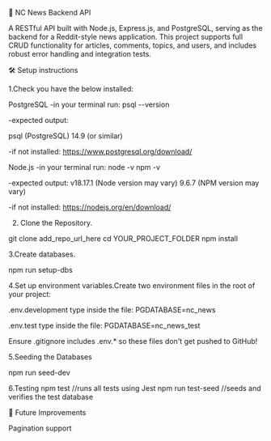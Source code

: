 📰 NC News Backend API

A RESTful API built with Node.js, Express.js, and PostgreSQL, serving as the backend for a Reddit-style news application. 
This project supports full CRUD functionality for articles, comments, topics, and users, and includes robust error handling and integration tests.


 

 
🛠️ Setup instructions

1.Check you have the below installed:

PostgreSQL 
-in your terminal run:
psql --version

-expected output:

psql (PostgreSQL) 14.9 (or similar)

-if not installed:
https://www.postgresql.org/download/


Node.js
-in your terminal run:
node -v
npm -v

-expected output:
v18.17.1  (Node version may vary)
9.6.7     (NPM version may vary)

-if not installed:
https://nodejs.org/en/download/

2. Clone the Repository.

git clone add_repo_url_here
cd YOUR_PROJECT_FOLDER
npm install

3.Create databases.

npm run setup-dbs

4.Set up environment variables.Create two environment files in the root of your project:

.env.development
type inside the file: PGDATABASE=nc_news

.env.test
type inside the file: PGDATABASE=nc_news_test

Ensure .gitignore includes .env.* so these files don't get pushed to GitHub!

5.Seeding the Databases

npm run seed-dev


6.Testing
npm test               //runs all tests using Jest
npm run test-seed     //seeds and verifies the test database





📌 Future Improvements


Pagination support

